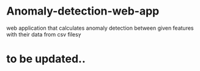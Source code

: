 # Anomaly-detection-web-app
web application that calculates anomaly detection between given features with their data from csv filesץ

# to be updated..
